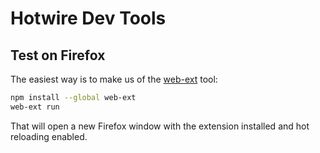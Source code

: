 # Hotwire Dev Tools

## Test on Firefox
The easiest way is to make us of the [web-ext](https://extensionworkshop.com/documentation/develop/getting-started-with-web-ext/) tool:
```bash
npm install --global web-ext
web-ext run
```
That will open a new Firefox window with the extension installed and hot reloading enabled.
